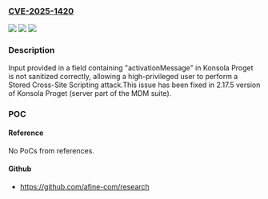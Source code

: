 ### [CVE-2025-1420](https://cve.mitre.org/cgi-bin/cvename.cgi?name=CVE-2025-1420)
![](https://img.shields.io/static/v1?label=Product&message=Konsola%20Proget&color=blue)
![](https://img.shields.io/static/v1?label=Version&message=0%3C%202.17.5%20&color=brighgreen)
![](https://img.shields.io/static/v1?label=Vulnerability&message=CWE-79%20Improper%20Neutralization%20of%20Input%20During%20Web%20Page%20Generation%20(XSS%20or%20'Cross-site%20Scripting')&color=brighgreen)

### Description

Input provided in a field containing "activationMessage" in Konsola Proget is not sanitized correctly, allowing a high-privileged user to perform a Stored Cross-Site Scripting attack.This issue has been fixed in 2.17.5 version of Konsola Proget (server part of the MDM suite).

### POC

#### Reference
No PoCs from references.

#### Github
- https://github.com/afine-com/research

